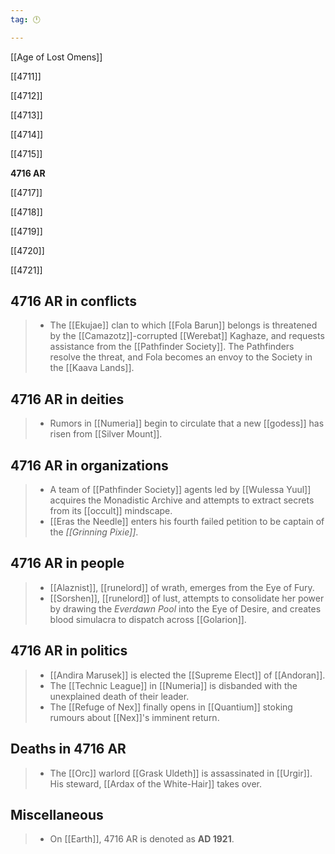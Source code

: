 ```yaml
---
tag: 🕛

---
```

[[Age of Lost Omens]]


[[4711]]

[[4712]]

[[4713]]

[[4714]]

[[4715]]

**4716 AR**

[[4717]]

[[4718]]

[[4719]]

[[4720]]

[[4721]]



## 4716 AR in conflicts

>  - The [[Ekujae]] clan to which [[Fola Barun]] belongs is threatened by the [[Camazotz]]-corrupted [[Werebat]] Kaghaze, and requests assistance from the [[Pathfinder Society]]. The Pathfinders resolve the threat, and Fola becomes an envoy to the Society in the [[Kaava Lands]].


## 4716 AR in deities

>  - Rumors in [[Numeria]] begin to circulate that a new [[godess]] has risen from [[Silver Mount]].


## 4716 AR in organizations

>  - A team of [[Pathfinder Society]] agents led by [[Wulessa Yuul]] acquires the Monadistic Archive and attempts to extract secrets from its [[occult]] mindscape.
>  - [[Eras the Needle]] enters his fourth failed petition to be captain of the *[[Grinning Pixie]]*.


## 4716 AR in people

>  - [[Alaznist]], [[runelord]] of wrath, emerges from the Eye of Fury.
>  - [[Sorshen]], [[runelord]] of lust, attempts to consolidate her power by drawing the *Everdawn Pool* into the Eye of Desire, and creates blood simulacra to dispatch across [[Golarion]].


## 4716 AR in politics

>  - [[Andira Marusek]] is elected the [[Supreme Elect]] of [[Andoran]].
>  - The [[Technic League]] in [[Numeria]] is disbanded with the unexplained death of their leader.
>  - The [[Refuge of Nex]] finally opens in [[Quantium]] stoking rumours about [[Nex]]'s imminent return.


## Deaths in 4716 AR

>  - The [[Orc]] warlord [[Grask Uldeth]] is assassinated in [[Urgir]]. His steward, [[Ardax of the White-Hair]] takes over.


## Miscellaneous

>  - On [[Earth]], 4716 AR is denoted as **AD 1921**.






